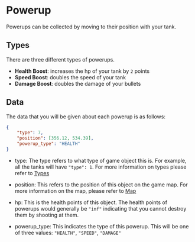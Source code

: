 # Powerup

Powerups can be collected by moving to their position with your tank.

## Types

There are three different types of powerups.

* **Health Boost**: increases the hp of your tank by `2` points
* **Speed Boost**: doubles the speed of your tank
* **Damage Boost**: doubles the damage of your bullets

## Data

The data that you will be given about each powerup is as follows:

```json
{
    "type": 7,
    "position": [356.12, 534.39],
    "powerup_type": "HEALTH"
}
```

* type: The type refers to what type of game object this is. For example, all the tanks will have `"type": 1`. For more information on types please refer to [Types](../game_logic/types.md)

* position: This refers to the position of this object on the game map. For more information on the map, please refer to [Map](../game_logic/map.md)

* hp: This is the health points of this object. The health points of powerups would generally be `"inf"` indicating that you cannot destroy them by shooting at them.

* powerup_type: This indicates the type of this powerup. This will be one of three values: `"HEALTH"`, `"SPEED"`, `"DAMAGE"`
